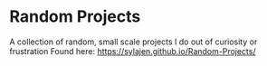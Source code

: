 # Random Projects
 A collection of random, small scale projects I do out of curiosity or frustration
 Found here: https://sylajen.github.io/Random-Projects/ 
